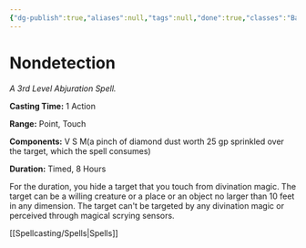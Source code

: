 ```yaml
---
{"dg-publish":true,"aliases":null,"tags":null,"done":true,"classes":"Bard, Ranger, Wizard,","spellLevel":3,"school":"Abjuration","source":"PHB","permalink":"/spells/nondetection/","dgHomeLink":false,"dgPassFrontmatter":true}
---
```


# Nondetection
*A 3rd Level Abjuration Spell.*

**Casting Time:** 1 Action

**Range:** Point, Touch

**Components:** V S M(a pinch of diamond dust worth 25 gp sprinkled over the target, which the spell consumes)

**Duration:** Timed, 8 Hours

For the duration, you hide a target that you touch from divination magic. The target can be a willing creature or a place or an object no larger than 10 feet in any dimension. The target can't be targeted by any divination magic or perceived through magical scrying sensors.

[[Spellcasting/Spells|Spells]]